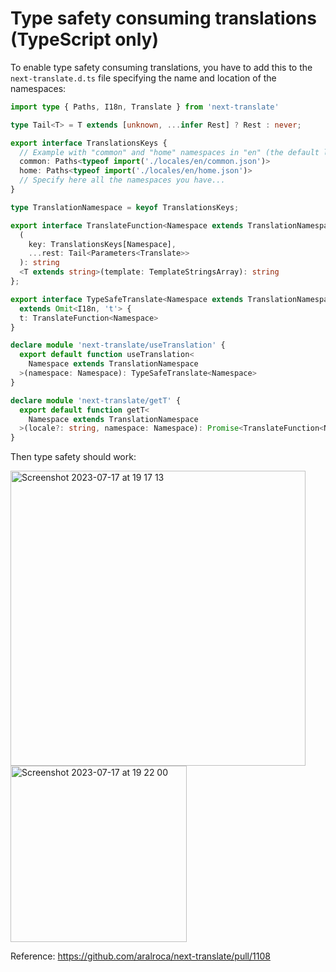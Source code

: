 # Type safety consuming translations (TypeScript only)

To enable type safety consuming translations, you have to add this to the `next-translate.d.ts` file specifying the name and location of the namespaces:

```ts
import type { Paths, I18n, Translate } from 'next-translate'

type Tail<T> = T extends [unknown, ...infer Rest] ? Rest : never;

export interface TranslationsKeys {
  // Example with "common" and "home" namespaces in "en" (the default language):
  common: Paths<typeof import('./locales/en/common.json')>
  home: Paths<typeof import('./locales/en/home.json')>
  // Specify here all the namespaces you have...
}

type TranslationNamespace = keyof TranslationsKeys;

export interface TranslateFunction<Namespace extends TranslationNamespace>  {
  (
    key: TranslationsKeys[Namespace],
    ...rest: Tail<Parameters<Translate>>
  ): string
  <T extends string>(template: TemplateStringsArray): string
};

export interface TypeSafeTranslate<Namespace extends TranslationNamespace>
  extends Omit<I18n, 't'> {
  t: TranslateFunction<Namespace>
}

declare module 'next-translate/useTranslation' {
  export default function useTranslation<
    Namespace extends TranslationNamespace
  >(namespace: Namespace): TypeSafeTranslate<Namespace>
}

declare module 'next-translate/getT' {
  export default function getT<
    Namespace extends TranslationNamespace
  >(locale?: string, namespace: Namespace): Promise<TranslateFunction<Namespace>>  
}
```

Then type safety should work:

<img width="472" alt="Screenshot 2023-07-17 at 19 17 13" src="https://github.com/aralroca/next-translate/assets/13313058/e9e505a7-4cc5-41e3-b2e4-b7f27fb2d181">

<img width="282" alt="Screenshot 2023-07-17 at 19 22 00" src="https://github.com/aralroca/next-translate/assets/13313058/616987b4-e49b-4cf2-b511-cdfaba57e1d2">

Reference: <https://github.com/aralroca/next-translate/pull/1108>

